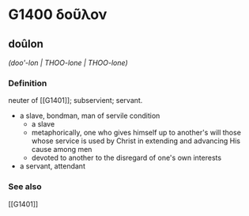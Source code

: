 # G1400 δοῦλον

## doûlon

_(doo'-lon | THOO-lone | THOO-lone)_

### Definition

neuter of [[G1401]]; subservient; servant.

- a slave, bondman, man of servile condition
  - a slave
  - metaphorically, one who gives himself up to another's will those whose service is used by Christ in extending and advancing His cause among men
  - devoted to another to the disregard of one's own interests
- a servant, attendant

### See also

[[G1401]]

